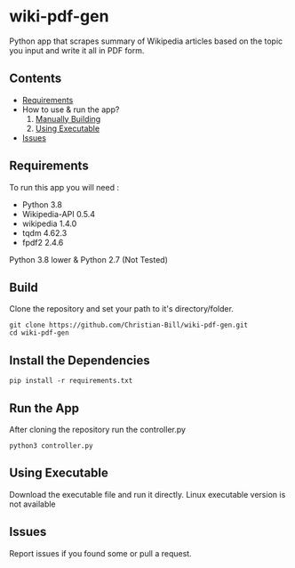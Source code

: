 # wiki-pdf-gen
Python app that scrapes summary of Wikipedia articles based on the topic you input and write it all in PDF form.

## Contents
- [Requirements](#requirements)
- How to use & run the app?
  1. [Manually Building](#build)
  2. [Using Executable](#using-executable)
- [Issues](#issues)

## Requirements

To run this app you will need :

- Python 3.8
- Wikipedia-API 0.5.4
- wikipedia 1.4.0
- tqdm 4.62.3
- fpdf2 2.4.6

Python 3.8 lower & Python 2.7 (Not Tested)

## Build
Clone the repository and set your path to it's directory/folder.
```
git clone https://github.com/Christian-Bill/wiki-pdf-gen.git
cd wiki-pdf-gen
```
## Install the Dependencies
```
pip install -r requirements.txt
```
## Run the App
After cloning the repository run the controller.py
```
python3 controller.py
```
## Using Executable
Download the executable file and run it directly.
Linux executable version is not available

## Issues
Report issues if you found some or pull a request.
